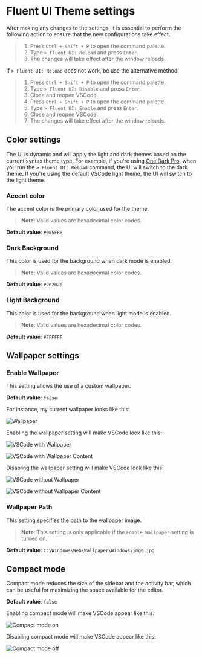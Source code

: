 # Fluent UI Theme settings

After making any changes to the settings, it is essential to perform the following action to ensure
that the new configurations take effect.

> 1.  Press `Ctrl + Shift + P` to open the command palette.
> 2.  Type `> Fluent UI: Reload` and press `Enter`.
> 3.  The changes will take effect after the window reloads.

If `> Fluent UI: Reload` does not work, be use the alternative method:

> 1.  Press `Ctrl + Shift + P` to open the command palette.
> 2.  Type `> Fluent UI: Disable` and press `Enter`.
> 3.  Close and reopen VSCode.
> 4.  Press `Ctrl + Shift + P` to open the command palette.
> 5.  Type `> Fluent UI: Enable` and press `Enter`.
> 6.  Close and reopen VSCode.
> 7.  The changes will take effect after the window reloads.

## Color settings

The UI is dynamic and will apply the light and dark themes based on the current syntax theme type.
For example, if you're using
[One Dark Pro](https://marketplace.visualstudio.com/items?itemName=zhuangtongfa.Material-theme),
when you run the `> Fluent UI: Reload` command, the UI will switch to the dark theme. If you're
using the default VSCode light theme, the UI will switch to the light theme.

### Accent color

The accent color is the primary color used for the theme.

> **Note**: Valid values are hexadecimal color codes.

**Default value**: `#005FB8`

### Dark Background

This color is used for the background when dark mode is enabled.

> **Note**: Valid values are hexadecimal color codes.

**Default value**: `#202020`

### Light Background

This color is used for the background when light mode is enabled.

> **Note**: Valid values are hexadecimal color codes.

**Default value**: `#FFFFFF`

## Wallpaper settings

### Enable Wallpaper

This setting allows the use of a custom wallpaper.

**Default value**: `false`

For instance, my current wallpaper looks like this:

![Wallpaper](images/wallpaper.png 'Wallpaper')

Enabling the wallpaper setting will make VSCode look like this:

![VSCode with Wallpaper](images/vscode-sample-wp.png 'Wallpaper')

![VSCode with Wallpaper Content](images/vscode-sample-wp-content.png 'Wallpaper')

Disabling the wallpaper setting will make VSCode look like this:

![VSCode without Wallpaper](images/vscode-sample-no-wp.png 'Wallpaper')

![VSCode without Wallpaper Content](images/vscode-sample-no-wp-content.png 'Wallpaper')

### Wallpaper Path

This setting specifies the path to the wallpaper image.

> **Note**: This setting is only applicable if the `Enable Wallpaper` setting is turned on.

**Default value**: `C:\Windows\Web\Wallpaper\Windows\img0.jpg`

## Compact mode

Compact mode reduces the size of the sidebar and the activity bar, which can be useful for
maximizing the space available for the editor.

**Default value**: `false`

Enabling compact mode will make VSCode appear like this:

![Compact mode on](/images/compact-mode.png)

Disabling compact mode will make VSCode appear like this:

![Compact mode off](/images/normal-mode.png)
